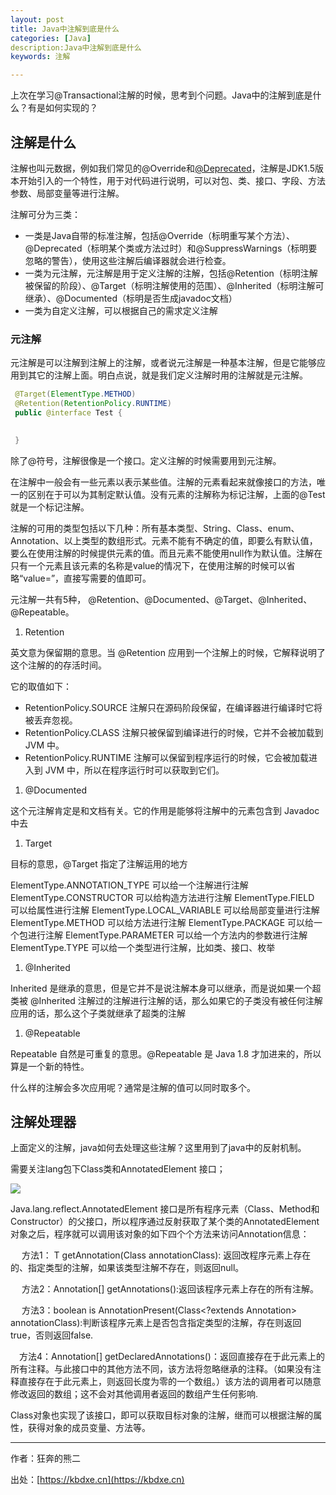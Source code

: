 ```yaml
---
layout: post
title: Java中注解到底是什么
categories: [Java]
description:Java中注解到底是什么
keywords: 注解

---
```




上次在学习@Transactional注解的时候，思考到个问题。Java中的注解到底是什么？有是如何实现的？

## 注解是什么

注解也叫元数据，例如我们常见的@Override和[@Deprecated](https://my.oschina.net/jianhuaw)，注解是JDK1.5版本开始引入的一个特性，用于对代码进行说明，可以对包、类、接口、字段、方法参数、局部变量等进行注解。

注解可分为三类：

* 一类是Java自带的标准注解，包括@Override（标明重写某个方法）、@Deprecated（标明某个类或方法过时）和@SuppressWarnings（标明要忽略的警告），使用这些注解后编译器就会进行检查。
* 一类为元注解，元注解是用于定义注解的注解，包括@Retention（标明注解被保留的阶段）、@Target（标明注解使用的范围）、@Inherited（标明注解可继承）、@Documented（标明是否生成javadoc文档）
* 一类为自定义注解，可以根据自己的需求定义注解

### 元注解

元注解是可以注解到注解上的注解，或者说元注解是一种基本注解，但是它能够应用到其它的注解上面。明白点说，就是我们定义注解时用的注解就是元注解。

```java
 @Target(ElementType.METHOD)
 @Retention(RetentionPolicy.RUNTIME)
 public @interface Test {
 

 }
```

除了@符号，注解很像是一个接口。定义注解的时候需要用到元注解。

在注解中一般会有一些元素以表示某些值。注解的元素看起来就像接口的方法，唯一的区别在于可以为其制定默认值。没有元素的注解称为标记注解，上面的@Test就是一个标记注解。 

   注解的可用的类型包括以下几种：所有基本类型、String、Class、enum、Annotation、以上类型的数组形式。元素不能有不确定的值，即要么有默认值，要么在使用注解的时候提供元素的值。而且元素不能使用null作为默认值。注解在只有一个元素且该元素的名称是value的情况下，在使用注解的时候可以省略“value=”，直接写需要的值即可。

元注解一共有5种， @Retention、@Documented、@Target、@Inherited、@Repeatable。

1. Retention 

英文意为保留期的意思。当 @Retention 应用到一个注解上的时候，它解释说明了这个注解的的存活时间。

它的取值如下： 

* RetentionPolicy.SOURCE 注解只在源码阶段保留，在编译器进行编译时它将被丢弃忽视。 
* RetentionPolicy.CLASS 注解只被保留到编译进行的时候，它并不会被加载到 JVM 中。 
* RetentionPolicy.RUNTIME 注解可以保留到程序运行的时候，它会被加载进入到 JVM 中，所以在程序运行时可以获取到它们。

1. @Documented

这个元注解肯定是和文档有关。它的作用是能够将注解中的元素包含到 Javadoc 中去

1. Target 

目标的意思，@Target 指定了注解运用的地方

ElementType.ANNOTATION_TYPE 可以给一个注解进行注解
ElementType.CONSTRUCTOR 可以给构造方法进行注解
ElementType.FIELD 可以给属性进行注解
ElementType.LOCAL_VARIABLE 可以给局部变量进行注解
ElementType.METHOD 可以给方法进行注解
ElementType.PACKAGE 可以给一个包进行注解
ElementType.PARAMETER 可以给一个方法内的参数进行注解
ElementType.TYPE 可以给一个类型进行注解，比如类、接口、枚举

1. @Inherited

Inherited 是继承的意思，但是它并不是说注解本身可以继承，而是说如果一个超类被 @Inherited 注解过的注解进行注解的话，那么如果它的子类没有被任何注解应用的话，那么这个子类就继承了超类的注解

1. @Repeatable

Repeatable 自然是可重复的意思。@Repeatable 是 Java 1.8 才加进来的，所以算是一个新的特性。

什么样的注解会多次应用呢？通常是注解的值可以同时取多个。

## 注解处理器

上面定义的注解，java如何去处理这些注解？这里用到了java中的反射机制。

需要关注lang包下Class类和AnnotatedElement 接口；

![](https://oscimg.oschina.net/oscnet/06282942c6d59c7ab1f853bf1ee04ba3db3.jpg)

Java.lang.reflect.AnnotatedElement 接口是所有程序元素（Class、Method和Constructor）的父接口，所以程序通过反射获取了某个类的AnnotatedElement对象之后，程序就可以调用该对象的如下四个个方法来访问Annotation信息：

　 方法1：<T extends Annotation> T getAnnotation(Class<T> annotationClass): 返回改程序元素上存在的、指定类型的注解，如果该类型注解不存在，则返回null。

　 方法2：Annotation[] getAnnotations():返回该程序元素上存在的所有注解。

　 方法3：boolean is AnnotationPresent(Class<?extends Annotation> annotationClass):判断该程序元素上是否包含指定类型的注解，存在则返回true，否则返回false.

 　方法4：Annotation[] getDeclaredAnnotations()：返回直接存在于此元素上的所有注释。与此接口中的其他方法不同，该方法将忽略继承的注释。（如果没有注释直接存在于此元素上，则返回长度为零的一个数组。）该方法的调用者可以随意修改返回的数组；这不会对其他调用者返回的数组产生任何影响.

Class对象也实现了该接口，即可以获取目标对象的注解，继而可以根据注解的属性，获得对象的成员变量、方法等。

------

作者：狂奔的熊二   

出处：[https://kbdxe.cn](https://kbdxe.cn)
